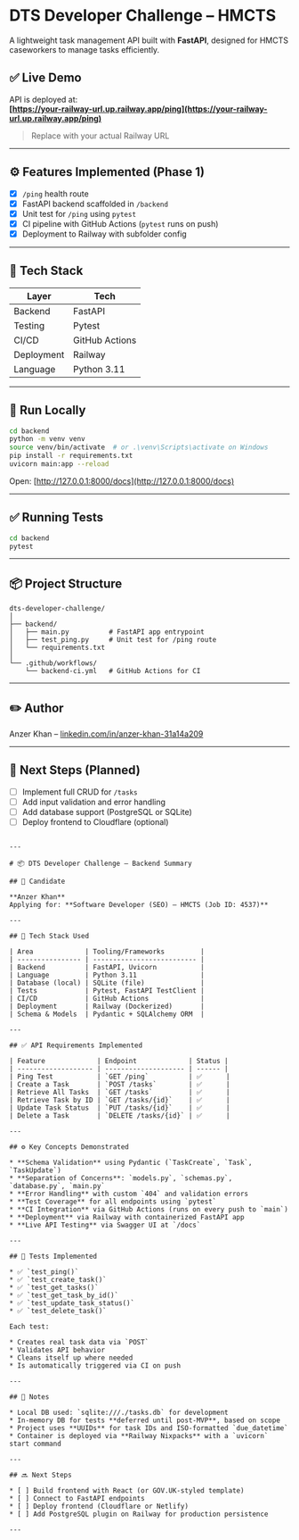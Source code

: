 # DTS Developer Challenge – HMCTS

A lightweight task management API built with **FastAPI**, designed for HMCTS caseworkers to manage tasks efficiently.

## ✅ Live Demo

API is deployed at:  
**[https://your-railway-url.up.railway.app/ping](https://your-railway-url.up.railway.app/ping)**

> Replace with your actual Railway URL

---

## ⚙️ Features Implemented (Phase 1)

- [x] `/ping` health route
- [x] FastAPI backend scaffolded in `/backend`
- [x] Unit test for `/ping` using `pytest`
- [x] CI pipeline with GitHub Actions (`pytest` runs on push)
- [x] Deployment to Railway with subfolder config

---

## 🚀 Tech Stack

| Layer | Tech |
|-------|------|
| Backend | FastAPI |
| Testing | Pytest |
| CI/CD | GitHub Actions |
| Deployment | Railway |
| Language | Python 3.11 |

---

## 🧪 Run Locally

```bash
cd backend
python -m venv venv
source venv/bin/activate  # or .\venv\Scripts\activate on Windows
pip install -r requirements.txt
uvicorn main:app --reload
````

Open:
[http://127.0.0.1:8000/docs](http://127.0.0.1:8000/docs)

---

## ✅ Running Tests

```bash
cd backend
pytest
```

---

## 📦 Project Structure

```
dts-developer-challenge/
│
├── backend/
│   ├── main.py          # FastAPI app entrypoint
│   ├── test_ping.py     # Unit test for /ping route
│   └── requirements.txt
│
└── .github/workflows/
    └── backend-ci.yml   # GitHub Actions for CI
```

---

## ✏️ Author

Anzer Khan – [linkedin.com/in/anzer-khan-31a14a209](https://linkedin.com/in/anzer-khan-31a14a209)

---

## 🏁 Next Steps (Planned)

* [ ] Implement full CRUD for `/tasks`
* [ ] Add input validation and error handling
* [ ] Add database support (PostgreSQL or SQLite)
* [ ] Deploy frontend to Cloudflare (optional)

````

---

# 📦 DTS Developer Challenge – Backend Summary

## 👤 Candidate

**Anzer Khan**
Applying for: **Software Developer (SEO) – HMCTS (Job ID: 4537)**

---

## 🔧 Tech Stack Used

| Area             | Tooling/Frameworks         |
| ---------------- | -------------------------- |
| Backend          | FastAPI, Uvicorn           |
| Language         | Python 3.11                |
| Database (local) | SQLite (file)              |
| Tests            | Pytest, FastAPI TestClient |
| CI/CD            | GitHub Actions             |
| Deployment       | Railway (Dockerized)       |
| Schema & Models  | Pydantic + SQLAlchemy ORM  |

---

## ✅ API Requirements Implemented

| Feature             | Endpoint             | Status |
| ------------------- | -------------------- | ------ |
| Ping Test           | `GET /ping`          | ✅      |
| Create a Task       | `POST /tasks`        | ✅      |
| Retrieve All Tasks  | `GET /tasks`         | ✅      |
| Retrieve Task by ID | `GET /tasks/{id}`    | ✅      |
| Update Task Status  | `PUT /tasks/{id}`    | ✅      |
| Delete a Task       | `DELETE /tasks/{id}` | ✅      |

---

## ⚙️ Key Concepts Demonstrated

* **Schema Validation** using Pydantic (`TaskCreate`, `Task`, `TaskUpdate`)
* **Separation of Concerns**: `models.py`, `schemas.py`, `database.py`, `main.py`
* **Error Handling** with custom `404` and validation errors
* **Test Coverage** for all endpoints using `pytest`
* **CI Integration** via GitHub Actions (runs on every push to `main`)
* **Deployment** via Railway with containerized FastAPI app
* **Live API Testing** via Swagger UI at `/docs`

---

## 🧪 Tests Implemented

* ✅ `test_ping()`
* ✅ `test_create_task()`
* ✅ `test_get_tasks()`
* ✅ `test_get_task_by_id()`
* ✅ `test_update_task_status()`
* ✅ `test_delete_task()`

Each test:

* Creates real task data via `POST`
* Validates API behavior
* Cleans itself up where needed
* Is automatically triggered via CI on push

---

## 🧠 Notes

* Local DB used: `sqlite:///./tasks.db` for development
* In-memory DB for tests **deferred until post-MVP**, based on scope
* Project uses **UUIDs** for task IDs and ISO-formatted `due_datetime`
* Container is deployed via **Railway Nixpacks** with a `uvicorn` start command

---

## 🔜 Next Steps

* [ ] Build frontend with React (or GOV.UK-styled template)
* [ ] Connect to FastAPI endpoints
* [ ] Deploy frontend (Cloudflare or Netlify)
* [ ] Add PostgreSQL plugin on Railway for production persistence

---


